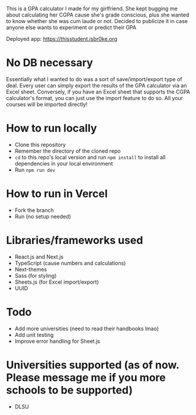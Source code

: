 This is a GPA calculator I made for my girlfriend. She kept bugging me about calculating her CGPA cause she's grade conscious, plus she wanted to know whether she was cum laude or not. Decided to publicize it in case anyone else wants to experiment or predict their GPA

Deployed app: https://thisstudent.isbr0ke.org

# No DB necessary
Essentially what I wanted to do was a sort of save/import/export type of deal. Every user can simply export the results of the GPA calculator via an Excel sheet. Conversely, if you have an Excel sheet that supports the CGPA calculator's format, you can just use the import feature to do so. All your courses will be imported directly!

# How to run locally
- Clone this repository
- Remember the directory of the cloned repo
- `cd` to this repo's local version and run `npm install` to install all dependencies in your local environment
- Run `npm run dev`

# How to run in Vercel
- Fork the branch
- Run (no setup needed)

# Libraries/frameworks used
- React.js and Next.js
- TypeScript (cause numbers and calculations)
- Next-themes
- Sass (for styling)
- Sheets.js (for Excel import/export)
- UUID

# Todo
- Add more universities (need to read their handbooks lmao)
- Add unit testing
- Improve error handling for Sheet.js

# Universities supported (as of now. Please message me if you more schools to be supported)
- DLSU